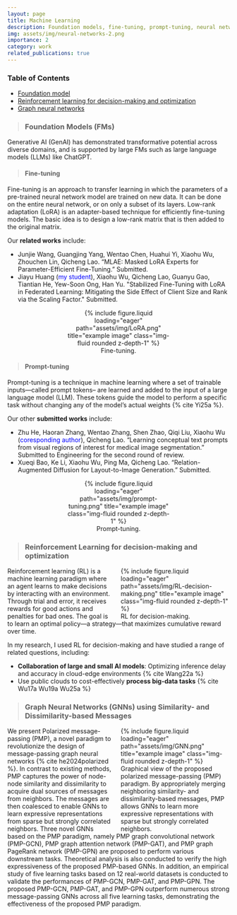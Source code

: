 ```yaml
---
layout: page
title: Machine Learning
description: Foundation models, fine-tuning, prompt-tuning, neural network, reinforcement learning
img: assets/img/neural-networks-2.png
importance: 2
category: work
related_publications: true
---
```



### **Table of Contents**  
- [Foundation model](#FM)  
- [Reinforcement learning for decision-making and optimization](#RL)
- [Graph neural networks](#GNN)



>### **Foundation Models (FMs)**
<a id="FM"></a>  



Generative AI (GenAI) has demonstrated transformative potential across diverse domains, and is supported by large FMs such as large language models (LLMs) like ChatGPT.


>#### **Fine-tuning**

Fine-tuning is an approach to transfer learning in which the parameters of a pre-trained neural network model are trained on new data. It can be done on the entire neural network, or on only a subset of its layers. Low-rank adaptation (LoRA) is an adapter-based technique for efficiently fine-tuning models. The basic idea is to design a low-rank matrix that is then added to the original matrix. 

Our **related works** include:

- Junjie Wang, Guangjing Yang, Wentao Chen, Huahui Yi, Xiaohu Wu, Zhouchen Lin, Qicheng Lao. “MLAE: Masked LoRA Experts for Parameter-Efficient Fine-Tuning.” Submitted.
- Jiayu Huang (<span style="color: blue;">my student</span>), Xiaohu Wu, Qicheng Lao, Guanyu Gao, Tiantian He, Yew-Soon Ong, Han Yu. "Stabilized Fine-Tuning with LoRA in Federated Learning: Mitigating the Side Effect of Client Size and Rank via the Scaling Factor." Submitted.
  


<div align="center">
<div style="width: 48%;">
<div class="row">
    <div class="col-sm mt-3 mt-md-0">
        {% include figure.liquid loading="eager" path="assets/img/LoRA.png" title="example image" class="img-fluid rounded z-depth-1" %}
    </div>
</div>
<div class="caption">
    Fine-tuning. 
</div>
</div>
</div>


>#### **Prompt-tuning**


Prompt-tuning is a technique in machine learning where a set of trainable inputs—called prompt tokens– are learned and added to the input of a large language model (LLM). These tokens guide the model to perform a specific task without changing any of the model’s actual weights {% cite Yi25a %}.

Our other **submitted works** include:

- Zhu He, Haoran Zhang, Wentao Zhang, Shen Zhao, Qiqi Liu, Xiaohu Wu (<span style="color: blue;">coresponding author</span>), Qicheng Lao. “Learning conceptual text prompts from visual regions of interest for medical image segmentation.” Submitted to Engineering for the second round of review.
- Xueqi Bao, Ke Li, Xiaohu Wu, Ping Ma, Qicheng Lao. “Relation-Augmented Diffusion for Layout-to-Image Generation.” Submitted.


<div align="center">
<div style="width: 48%;">
<div class="row">
    <div class="col-sm mt-3 mt-md-0">
        {% include figure.liquid loading="eager" path="assets/img/prompt-tuning.png" title="example image" class="img-fluid rounded z-depth-1" %}
    </div>
</div>
<div class="caption">
    Prompt-tuning.
</div>
</div>
</div>




>### **Reinforcement Learning for decision-making and optimization**
<a id="RL"></a>  

<div style="float: right; margin-left: 20px; width: 49%;">
<div class="row">
    <div class="col-sm mt-3 mt-md-0">
        {% include figure.liquid loading="eager" path="assets/img/RL-decision-making.png" title="example image" class="img-fluid rounded z-depth-1" %}
    </div>
</div>
<div class="caption">
    RL for decision-making.
</div>
</div>

Reinforcement learning (RL) is a machine learning paradigm where an agent learns to make decisions by interacting with an environment. Through trial and error, it receives rewards for good actions and penalties for bad ones. The goal is to learn an optimal policy—a strategy—that maximizes cumulative reward over time. 

In my research, I used RL for decision-making and have studied a range of related questions, including:

- **Collaboration of large and small AI models**: Optimizing inference delay and accuracy in cloud-edge environments {% cite Wang22a %}
- Use public clouds to cost-effectively **process big-data tasks** {% cite Wu17a Wu19a Wu25a %}



>### **Graph Neural Networks (GNNs) using Similarity- and Dissimilarity-based Messages**
<a id="GNN"></a>  



<div style="float: right; margin-left: 20px; width: 49%;">
<div class="row">
    <div class="col-sm mt-3 mt-md-0">
        {% include figure.liquid loading="eager" path="assets/img/GNN.png" title="example image" class="img-fluid rounded z-depth-1" %}
    </div>
</div>
<div class="caption">
    Graphical view of the proposed polarized message-passing (PMP) paradigm. By appropriately merging neighboring similarity- and dissimilarity-based messages, PMP allows GNNs to learn more expressive representations with sparse but strongly correlated neighbors.
</div>
</div>


We present Polarized message-passing (PMP), a novel paradigm to revolutionize the design of message-passing graph neural networks {% cite he2024polarized %}. In contrast to existing methods, PMP captures the power of node-node similarity and dissimilarity to acquire dual sources of messages from neighbors. The messages are then coalesced to enable GNNs to learn expressive representations from sparse but strongly correlated neighbors. Three novel GNNs based on the PMP paradigm, namely PMP graph convolutional network (PMP-GCN), PMP graph attention network (PMP-GAT), and PMP graph PageRank network (PMP-GPN) are proposed to perform various downstream tasks. Theoretical analysis is also conducted to verify the high expressiveness of the proposed PMP-based GNNs. In addition, an empirical study of five learning tasks based on 12 real-world datasets is conducted to validate the performances of PMP-GCN, PMP-GAT, and PMP-GPN. The proposed PMP-GCN, PMP-GAT, and PMP-GPN outperform numerous strong message-passing GNNs across all five learning tasks, demonstrating the effectiveness of the proposed PMP paradigm.
